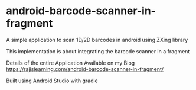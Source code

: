 # android-barcode-scanner-in-fragment
A simple application to scan 1D/2D barcodes in android using ZXing library 

This implementation is about integrating the barcode scanner in a fragment

Details of the entire Application Available on my Blog
https://rajislearning.com/android-barcode-scanner-in-fragment/

Built using Android Studio with gradle
